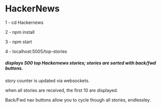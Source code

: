 # HackerNews

1 - cd Hackernews

2 - npm install

3 - npm start

4 - localhost:5005/top-stories







##### displays 500 top Hackernews stories; stories are sorted with back/fwd buttons.

story counter is updated via websockets.

when all stories are received, the first 10 are displayed.

Back/Fwd nav buttons allow you to cycle though all stories, endlessley.
